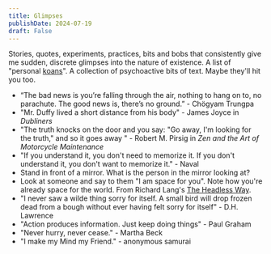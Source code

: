 ```yaml
---
title: Glimpses
publishDate: 2024-07-19
draft: False
---
```


Stories, quotes, experiments, practices, bits and bobs that consistently give me sudden, discrete glimpses into the nature of existence. 
A list of "personal [koans](https://en.wikipedia.org/wiki/Koan)".
A collection of psychoactive bits of text. 
Maybe they'll hit you too. 

- “The bad news is you’re falling through the air, nothing to hang on to, no parachute. The good news is, there’s no ground.” - Chögyam Trungpa
- "Mr. Duffy lived a short distance from his body" - James Joyce in *Dubliners*
- "The truth knocks on the door and you say: "Go away, I'm looking for the truth," and so it goes away " - Robert M. Pirsig in *Zen and the Art of Motorcycle Maintenance*
- "If you understand it, you don't need to memorize it. If you don't understand it, you don't want to memorize it." - Naval
- Stand in front of a mirror. What is the person in the mirror looking at?
- Look at someone and say to them "I am space for you". Note how you're already space for the world. From Richard Lang's [The Headless Way](https://www.youtube.com/watch?v=DyYAlAYpS4g).
- "I never saw a wilde thing sorry for itself. A small bird will drop frozen dead from a bough without ever having felt sorry for itself" - D.H. Lawrence
- "Action produces information. Just keep doing things" - Paul Graham
- "Never hurry, never cease." - Martha Beck
- "I make my Mind my Friend." - anonymous samurai
